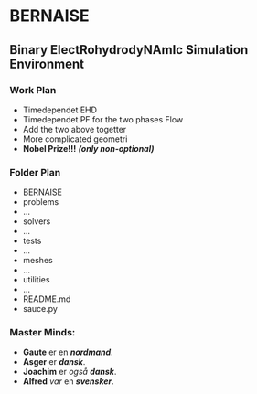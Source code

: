 # BERNAISE
## Binary ElectRohydrodyNAmIc Simulation Environment

### Work Plan 

* Timedependet EHD 
* Timedependet PF for the two phases Flow  
* Add the two above togetter
* More complicated geometri
* **Nobel Prize!!!** ***(only non-optional)***

### Folder Plan



         
* BERNAISE 
 * problems
  * ...
 * solvers
  * ...
 * tests
  * ...
 * meshes
  * ...
 * utilities 
  * ...
 * README.md
 * sauce.py




### Master Minds: 
* **Gaute** er en ***nordmand***.
* **Asger** er ***dansk***.
* **Joachim** er *også* ***dansk***.
* **Alfred** *var* en ***svensker***.
